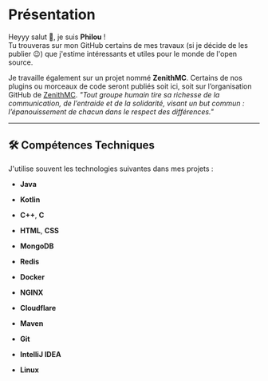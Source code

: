 # Présentation  

Heyyy salut 👋, je suis **Philou** !  
Tu trouveras sur mon GitHub certains de mes travaux (si je décide de les publier 😉) que j'estime intéressants et utiles pour le monde de l'open source.  

Je travaille également sur un projet nommé **ZenithMC**. Certains de nos plugins ou morceaux de code seront publiés soit ici, soit sur l’organisation GitHub de [ZenithMC](https://github.com/ZenithMCDev). 
*"Tout groupe humain tire sa richesse de la communication, de l’entraide et de la solidarité, visant un but commun : l’épanouissement de chacun dans le respect des différences."*  

---

## 🛠️ Compétences Techniques

J'utilise souvent les technologies suivantes dans mes projets : 

- **Java**
- **Kotlin**
- **C++**, **C**
- **HTML**, **CSS**

- **MongoDB**
- **Redis**

- **Docker**
- **NGINX**
- **Cloudflare**

- **Maven**
- **Git**
- **IntelliJ IDEA**
- **Linux**

